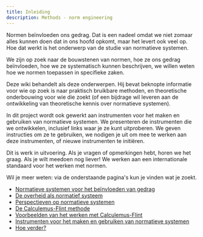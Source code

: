 ```yaml
---
title: Inleiding
description: Methods - norm engineering
---
```

Normen beïnvloeden ons gedrag. Dat is een nadeel omdat we niet zomaar alles kunnen doen dat in ons hoofd opkomt, maar het levert ook veel op. Hoe dat werkt is het onderwerp van de studie van normatieve systemen.

We zijn op zoek naar de bouwstenen van normen, hoe ze ons gedrag beïnvloeden, hoe we ze systematisch kunnen beschrijven, we willen weten hoe we normen toepassen in specifieke zaken.

Deze wiki behandelt als deze onderwerpen. Hij bevat beknopte informatie voor wie op zoek is naar praktisch bruikbare methoden, en theoretische onderbouwing voor wie die zoekt (of een bijdrage wil leveren aan de ontwikkeling van theoretische kennis over normatieve systemen).

In dit project wordt ook gewerkt aan instrumenten voor het maken en gebruiken van normatieve systemen. We presenteren de instrumenten die we ontwikkelen, inclusief links waar je ze kunt uitproberen. We geven instructies om ze te gebruiken, we nodigen je uit om mee te werken aan deze instrumenten, of nieuwe instrumenten te initiëren.

Dit is werk in uitvoering. Als je vragen of opmerkingen hebt, horen we het graag. Als je wilt meedoen nog liever! We werken aan een internationale standaard voor het werken met normen.

Wil je meer weten: via de onderstaande pagina's kun je vinden wat je zoekt.

- [Normatieve systemen voor het beïnvloeden van gedrag](../norm-engineering/02-GEDRAG.md)
- [De overheid als normatief systeem](../norm-engineering/03-OVERHEID.md)
- [Perspectieven op normatieve systemen](../norm-engineering/04-PERSPECTIEF.md)
- [De Calculemus-Flint methode](../norm-engineering/05-CALCULEMUS_FLINT.md)
- [Voorbeelden van het werken met Calculemus-Flint](../norm-engineering/06-VOORBEELD.md)
- [Instrumenten voor het maken en gebruiken van normatieve systemen](../norm-engineering/07-INSTRUMENTEN.md)
- [Hoe verder?](../norm-engineering/08-VERDER.md)

